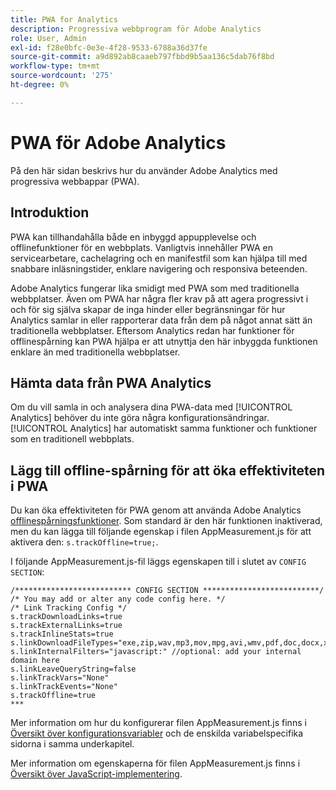 ```yaml
---
title: PWA for Analytics
description: Progressiva webbprogram för Adobe Analytics
role: User, Admin
exl-id: f28e0bfc-0e3e-4f28-9533-6788a36d37fe
source-git-commit: a9d892ab8caaeb797fbbd9b5aa136c5dab76f8bd
workflow-type: tm+mt
source-wordcount: '275'
ht-degree: 0%

---
```


# PWA för Adobe Analytics

På den här sidan beskrivs hur du använder Adobe Analytics med progressiva webbappar (PWA).

## Introduktion

PWA kan tillhandahålla både en inbyggd appupplevelse och offlinefunktioner för en webbplats. Vanligtvis innehåller PWA en servicearbetare, cachelagring och en manifestfil som kan hjälpa till med snabbare inläsningstider, enklare navigering och responsiva beteenden.

Adobe Analytics fungerar lika smidigt med PWA som med traditionella webbplatser. Även om PWA har några fler krav på att agera progressivt i och för sig själva skapar de inga hinder eller begränsningar för hur Analytics samlar in eller rapporterar data från dem på något annat sätt än traditionella webbplatser. Eftersom Analytics redan har funktioner för offlinespårning kan PWA hjälpa er att utnyttja den här inbyggda funktionen enklare än med traditionella webbplatser.

## Hämta data från PWA Analytics

Om du vill samla in och analysera dina PWA-data med [!UICONTROL Analytics] behöver du inte göra några konfigurationsändringar. [!UICONTROL Analytics] har automatiskt samma funktioner och funktioner som en traditionell webbplats.

## Lägg till offline-spårning för att öka effektiviteten i PWA

Du kan öka effektiviteten för PWA genom att använda Adobe Analytics [offlinespårningsfunktioner](/help/implement/vars/config-vars/trackoffline.md). Som standard är den här funktionen inaktiverad, men du kan lägga till följande egenskap i filen AppMeasurement.js för att aktivera den: `s.trackOffline=true;`.

I följande AppMeasurement.js-fil läggs egenskapen till i slutet av `CONFIG SECTION`:

```
/************************** CONFIG SECTION **************************/ 
/* You may add or alter any code config here. */ 
/* Link Tracking Config */ 
s.trackDownloadLinks=true 
s.trackExternalLinks=true 
s.trackInlineStats=true 
s.linkDownloadFileTypes="exe,zip,wav,mp3,mov,mpg,avi,wmv,pdf,doc,docx,xls,xlsx,ppt,pptx" 
s.linkInternalFilters="javascript:" //optional: add your internal domain here 
s.linkLeaveQueryString=false 
s.linkTrackVars="None" 
s.linkTrackEvents="None" 
s.trackOffline=true
*** 
```

Mer information om hur du konfigurerar filen AppMeasurement.js finns i [Översikt över konfigurationsvariabler](/help/implement/vars/config-vars/configuration-variables.md) och de enskilda variabelspecifika sidorna i samma underkapitel.

Mer information om egenskaperna för filen AppMeasurement.js finns i [Översikt över JavaScript-implementering](/help/implement/js/overview.md).
